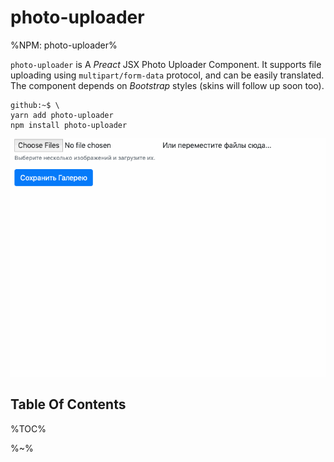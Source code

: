 # photo-uploader

%NPM: photo-uploader%

`photo-uploader` is A _Preact_ JSX Photo Uploader Component. It supports file uploading using `multipart/form-data` protocol, and can be easily translated. The component depends on _Bootstrap_ styles (skins will follow up soon too).

```console
github:~$ \
yarn add photo-uploader
npm install photo-uploader
```

![Photo Uploader Demo](doc/demo.gif)

## Table Of Contents

%TOC%

%~%